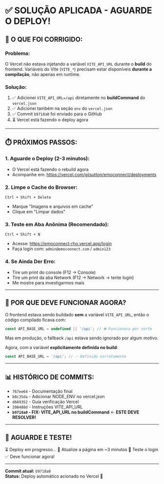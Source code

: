 # ✅ SOLUÇÃO APLICADA - AGUARDE O DEPLOY!

## 🔧 **O QUE FOI CORRIGIDO:**

### **Problema:**
O Vercel não estava injetando a variável `VITE_API_URL` durante o **build** do frontend.
Variáveis do Vite (`VITE_*`) precisam estar disponíveis **durante a compilação**, não apenas em runtime.

### **Solução:**
1. ✅ Adicionei `VITE_API_URL=/api` diretamente no **buildCommand** do `vercel.json`
2. ✅ Adicionei também na seção `env` do `vercel.json`
3. ✅ Commit `b9718a0` foi enviado para o GitHub
4. ⏳ Vercel está fazendo o deploy agora

---

## ⏱️ **PRÓXIMOS PASSOS:**

### 1. **Aguarde o Deploy (2-3 minutos):**
   - O Vercel está fazendo o rebuild agora
   - Acompanhe em: https://vercel.com/giisutton/emoconnect/deployments

### 2. **Limpe o Cache do Browser:**
   ```
   Ctrl + Shift + Delete
   ```
   - Marque "Imagens e arquivos em cache"
   - Clique em "Limpar dados"

### 3. **Teste em Aba Anônima (Recomendado):**
   ```
   Ctrl + Shift + N
   ```
   - Acesse: https://emoconnect-rho.vercel.app/login
   - Faça login com: `admin@emoconnect.com` / `admin123`

### 4. **Se Ainda Der Erro:**
   - Tire um print do console (F12 → Console)
   - Tire um print da aba Network (F12 → Network → tente login)
   - Me mostre para investigarmos mais

---

## 🎯 **POR QUE DEVE FUNCIONAR AGORA?**

O frontend estava sendo buildado **sem** a variável `VITE_API_URL`, então o código compilado ficava com:
```javascript
const API_BASE_URL = undefined || '/api'; // ❌ Funcionava por sorte
```

Mas em produção, o fallback `/api` estava sendo ignorado por algum motivo.

Agora, com a variável **explicitamente definida no build**:
```javascript
const API_BASE_URL = '/api'; // ✅ Definido corretamente
```

---

## 📊 **HISTÓRICO DE COMMITS:**

- `767ee64` - Documentação final
- `b8c35da` - Adicionar NODE_ENV no vercel.json
- `d669352` - Guia verificação Vercel
- `200488d` - Instruções VITE_API_URL
- **`b9718a0` - FIX: VITE_API_URL no buildCommand** ← **ESTE DEVE RESOLVER!**

---

## 🚀 **AGUARDE E TESTE!**

⏳ Deploy em progresso...
🔄 Atualize a página em ~3 minutos
🧪 Teste o login
✅ Deve funcionar agora!

---

**Commit atual:** `b9718a0`  
**Status:** Deploy automático acionado no Vercel 🚀
